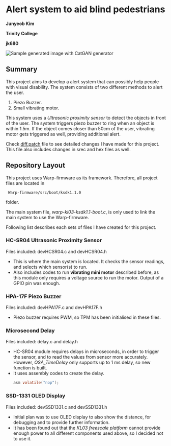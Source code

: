 # Alert system to aid blind pedestrians
**Junyeob Kim**

**Trinity College**

**jk680**

![Sample generated image with CatGAN generator](https://github.com/KevSr/Warp-firmware/tree/master/images/trafficlight.png)

## Summary
This project aims to develop a alert system that can possibly help people with visual disability.
The system consists of two different methods to alert the user.
1. Piezo Buzzer.
2. Small vibrating motor.
   
This system uses a *Ultrasonic proximity sensor* to detect the objects in front of the user. The system triggers piezo buzzer to ring when an object is within 1.5m. If the object comes closer than 50cm of the user, vibrating motor gets triggered as well, providing additional alert.

Check [diff.patch](../diff.patch) file to see detailed changes I have made for this project. This file also includes changes in srec and hex files as well.

## Repository Layout
This project uses Warp-firmware as its framework. Therefore, all project files are located in
```
 Warp-firmware/src/boot/ksdk1.1.0
```
folder.

The main system file, *warp-kl03-ksdk1.1-boot.c*, is only used to link the main system to use the Warp-firmware.

Following list describes each sets of files I have created for this project.

### HC-SR04 Ultrasonic Proximity Sensor
Files included: devHCSR04.c and devHCSR04.h
* This is where the main system is located. It checks the sensor readings, and selects which sensor(s) to run.
* Also includes codes to run **vibrating mini motor** described before, as this module only requires a voltage source to run the motor. Output of a GPIO pin was enough.
### HPA-17F Piezo Buzzer
Files included: devHPA17F.c and devHPA17F.h
* Piezo buzzer requires PWM, so TPM has been initialised in these files.
### Microsecond Delay
Files included: delay.c and delay.h
* HC-SR04 module requires delays in microseconds, in order to trigger the sensor, and to read the values from sensor more accurately. However, *OSA_TimeDelay* only supports up to 1 ms delay, so new function is built.
* It uses assembly codes to create the delay.
  ```C
  asm volatile("nop");
  ```
### SSD-1331 OLED Display
Files included: devSSD1331.c and devSSD1331.h
* Initial plan was to use OLED display to also show the distance, for debugging and to provide further information.
* It has been found out that the *KL03 freescale platform* cannot provide enough power to all different components used above, so I decided not to use it. 
